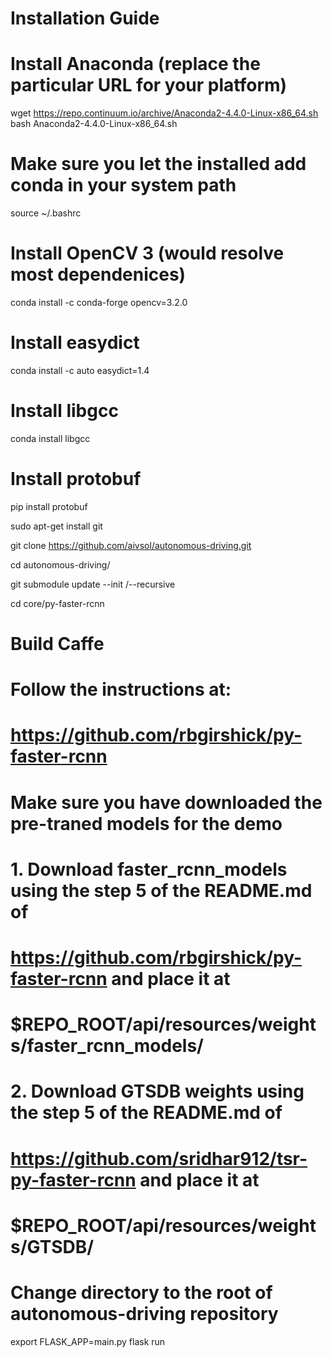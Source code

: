 # Installation Guide

# Install Anaconda (replace the particular URL for your platform)
wget https://repo.continuum.io/archive/Anaconda2-4.4.0-Linux-x86_64.sh
bash Anaconda2-4.4.0-Linux-x86_64.sh
# Make sure you let the installed add conda in your system path
source ~/.bashrc

# Install OpenCV 3 (would resolve most dependenices)
conda install -c conda-forge opencv=3.2.0

# Install easydict
conda install -c auto easydict=1.4

# Install libgcc
conda install libgcc

# Install protobuf
pip install protobuf

sudo apt-get install git

git clone https://github.com/aivsol/autonomous-driving.git

cd autonomous-driving/

git submodule update --init /--recursive

cd core/py-faster-rcnn

# Build Caffe
# Follow the instructions at:
# https://github.com/rbgirshick/py-faster-rcnn

# Make sure you have downloaded the pre-traned models for the demo
# 1. Download faster_rcnn_models using the step 5 of the README.md of
#    https://github.com/rbgirshick/py-faster-rcnn and place it at
#    $REPO_ROOT/api/resources/weights/faster_rcnn_models/
# 2. Download GTSDB weights using the step 5 of the README.md of
#    https://github.com/sridhar912/tsr-py-faster-rcnn and place it at 
#    $REPO_ROOT/api/resources/weights/GTSDB/

# Change directory to the root of autonomous-driving repository
export FLASK_APP=main.py
flask run
